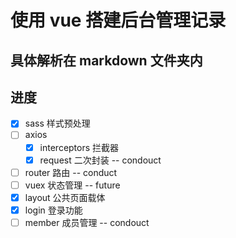 # 使用 vue 搭建后台管理记录

## 具体解析在 markdown 文件夹内

## 进度

- [x] sass 样式预处理
- [ ] axios
  - [x] interceptors 拦截器
  - [x] request 二次封装 -- condouct
- [ ] router 路由 -- conduct
- [ ] vuex 状态管理  -- future
- [x] layout 公共页面载体
- [x] login 登录功能
- [ ] member 成员管理 -- condouct
